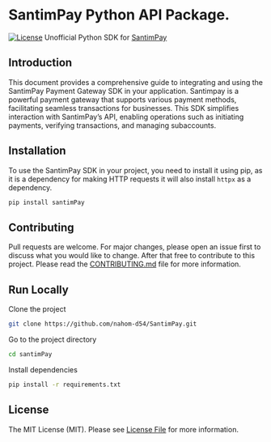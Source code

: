 # SantimPay Python API Package.
[![License](https://img.shields.io/badge/license-MIT-blue.svg)](https://choosealicense.com/licenses/mit)
Unofficial Python SDK for [SantimPay](https://santimpay.com/)

## Introduction

This document provides a comprehensive guide to integrating and using the SantimPay Payment Gateway SDK in your application. Santimpay is a powerful payment gateway that supports various payment methods, facilitating seamless transactions for businesses. This SDK simplifies interaction with SantimPay’s API, enabling operations such as initiating payments, verifying transactions, and managing subaccounts.

## Installation

To use the SantimPay SDK in your project, you need to install it using pip, as it is a dependency for making HTTP requests it will also install `httpx` as a dependency.

```bash
pip install santimPay
```

## Contributing

Pull requests are welcome. For major changes, please open an issue first to discuss what you would like to change. After that free to contribute to this project. Please read the [CONTRIBUTING.md](https://github.com/nahom-d54/SantimPay/blob/main/CONTRIBUTING.md) file for more information.


## Run Locally

Clone the project

```bash
git clone https://github.com/nahom-d54/SantimPay.git
```

Go to the project directory

```bash
cd santimPay
```

Install dependencies

```bash
pip install -r requirements.txt
```

## License

The MIT License (MIT). Please see [License File](LICENSE) for more information.
